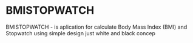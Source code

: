 # BMISTOPWATCH
BMISTOPWATCH - is aplication for calculate Body Mass Index (BMI) and Stopwatch using simple design just white and black concep
